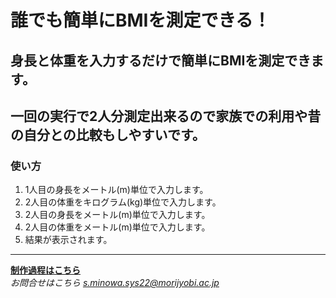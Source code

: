# 誰でも簡単にBMIを測定できる！
## 身長と体重を入力するだけで簡単にBMIを測定できます。
## 一回の実行で2人分測定出来るので家族での利用や昔の自分との比較もしやすいです。
### 使い方
1. 1人目の身長をメートル(m)単位で入力します。
1. 2人目の体重をキログラム(kg)単位で入力します。
1. 2人目の身長をメートル(m)単位で入力します。
1. 2人目の体重をメートル(m)単位で入力します。
1. 結果が表示されます。  
---  
[**制作過程はこちら**](https://github.com/minowa-s/command-ensyu)  
*お問合せはこちら s.minowa.sys22@morijyobi.ac.jp*
